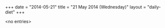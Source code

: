 +++
date = "2014-05-21"
title = "21 May 2014 (Wednesday)"
layout = "daily-diet"
+++


\<no entries\>
